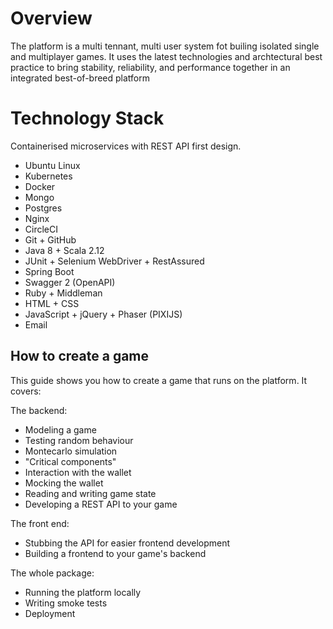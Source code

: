 # Overview

The platform is a multi tennant, multi user system fot builing isolated single and multiplayer games. It uses the latest technologies and archtectural best practice to bring stability, reliability, and performance together in an integrated best-of-breed platform  

# Technology Stack

Containerised microservices with REST API first design.

* Ubuntu Linux
* Kubernetes
* Docker
* Mongo
* Postgres
* Nginx
* CircleCI
* Git + GitHub 
* Java 8 + Scala 2.12
* JUnit + Selenium WebDriver + RestAssured
* Spring Boot
* Swagger 2 (OpenAPI)
* Ruby + Middleman
* HTML + CSS
* JavaScript + jQuery + Phaser (PIXIJS)
* Email

## How to create a game

This guide shows you how to create a game that runs on the platform. It covers:

The backend:

* Modeling a game
* Testing random behaviour
* Montecarlo simulation
* "Critical components"
* Interaction with the wallet
* Mocking the wallet
* Reading and writing game state
* Developing a REST API to your game

The front end:

* Stubbing the API for easier frontend development
* Building a frontend to your game's backend

The whole package:

* Running the platform locally
* Writing smoke tests
* Deployment
